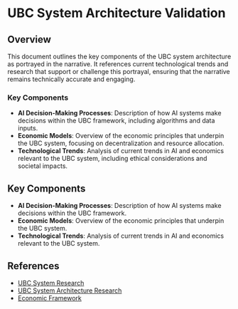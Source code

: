 # UBC System Architecture Validation

## Overview
This document outlines the key components of the UBC system architecture as portrayed in the narrative. It references current technological trends and research that support or challenge this portrayal, ensuring that the narrative remains technically accurate and engaging.

### Key Components
- **AI Decision-Making Processes**: Description of how AI systems make decisions within the UBC framework, including algorithms and data inputs.
- **Economic Models**: Overview of the economic principles that underpin the UBC system, focusing on decentralization and resource allocation.
- **Technological Trends**: Analysis of current trends in AI and economics relevant to the UBC system, including ethical considerations and societal impacts.

## Key Components
- **AI Decision-Making Processes**: Description of how AI systems make decisions within the UBC framework.
- **Economic Models**: Overview of the economic principles that underpin the UBC system.
- **Technological Trends**: Analysis of current trends in AI and economics relevant to the UBC system.

## References
- [UBC System Research](./research/UBC_System_Research.md)
- [UBC System Architecture Research](./research/UBC_system_architecture_research.md)
- [Economic Framework](./research/economic_framework.md)
